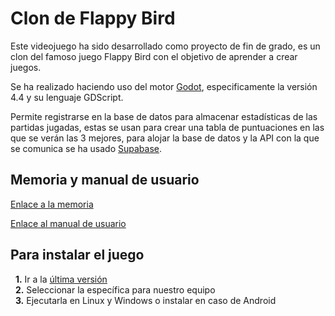 # Clon de Flappy Bird
Este videojuego ha sido desarrollado como proyecto de fin de grado, es un clon del famoso juego Flappy Bird con el objetivo de aprender a crear juegos.

Se ha realizado haciendo uso del motor [Godot](https://godotengine.org/), especificamente la versión 4.4 y su lenguaje GDScript.

Permite registrarse en la base de datos para almacenar estadísticas de las partidas jugadas, estas se usan para crear una tabla de puntuaciones en las que se verán las 3 mejores, para alojar la base de datos y la API con la que se comunica se ha usado [Supabase](https://supabase.com/).

## Memoria y manual de usuario
[Enlace a la memoria](https://github.com/HugoReyHol/clon-flappy-bird/blob/master/delRey_Holgueras_Hugo_Memoria_ProyectoFinal_DAM25.pdf)

[Enlace al manual de usuario](https://github.com/HugoReyHol/clon-flappy-bird/blob/master/delRey_Holgueras_Hugo_Manual_ProyectoFinal_DAM25.pdf)

## Para instalar el juego
&nbsp;&nbsp;**1.** Ir a la [última versión](https://github.com/HugoReyHol/clon-flappy-bird/releases/latest)\
&nbsp;&nbsp;**2.** Seleccionar la específica para nuestro equipo\
&nbsp;&nbsp;**3.** Ejecutarla en Linux y Windows o instalar en caso de Android
